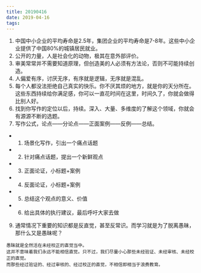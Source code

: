 ```yaml
---
title: 20190416
date: 2019-04-16
tags:
---
```

1. 中国中小企业的平均寿命是2.5年，集团企业的平均寿命是7-8年。这些中小企业提供了中国80%的城镇居民就业。
2. 公开的力量，人是社会化的动物，极其在意外部评价。
3. 审美常常并不需要知道原理，但创造美的人必须有方法论，否则不可能持续创造。
4. 人偏爱有序，讨厌无序，有序就是逻辑，无序就是混乱。
6. 每个人都没法拒绝自己真实的快乐。你不厌其烦的地方，就是你的天分所在。这些东西持续给你满足感，你可以一直花时间在这里，时间久了，你就会做得比别人好。
7. 找到你写作的定位以后，持续。深入、大量、多维度的了解这个领域，你就会有源源不断的选题。
8. 写作公式，论点——分论点——正面案例——反例——总结。
- 1. 场景化写作，引出一个痛点话题
- 2. 针对痛点话题，提出一个新鲜观点
- 3. 正面论证，小标题+案例
- 4. 反面论证，小标题+案例
- 5. 总结这个观点的意义、价值
- 6. 给出具体的执行建议，最后呼吁大家去做
9. 通常情况下重要的知识都是反直觉，甚至反常识。而学习就是为了脱离愚昧，那什么又是愚昧呢？

```
愚昧就是全然活在未经校正的直觉当中。
这并不意味着我们永远不能相信直觉。只不过，我们尽量小心那些未经验证、未经审核、未经校正的直觉。
而那些经过验证的、经过审核的、经过校正的直觉，不相信即相当于浪费教育。
```

